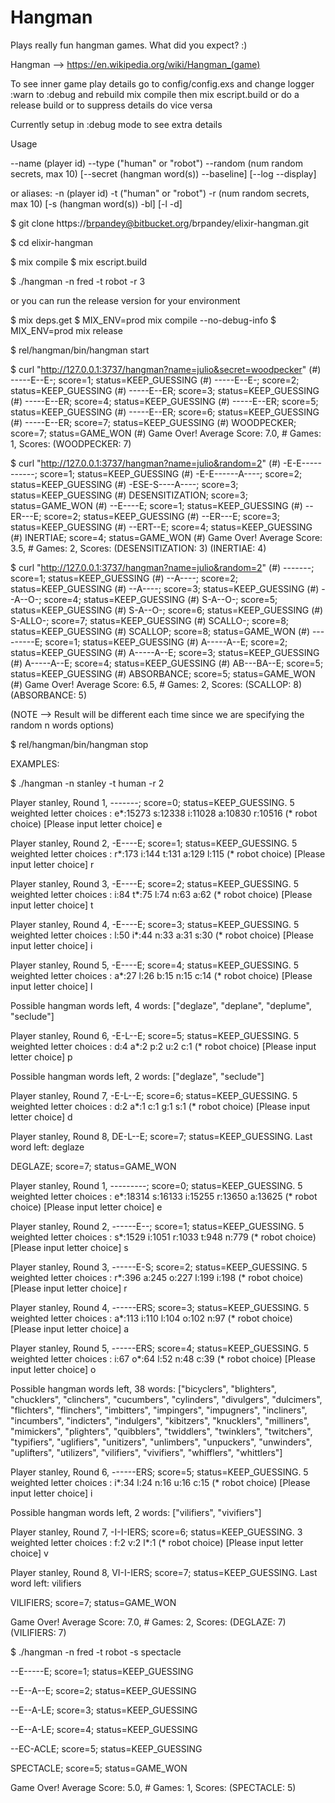 # Hangman

Plays really fun hangman games.  What did you expect? :)


Hangman --> 
https://en.wikipedia.org/wiki/Hangman_(game)

To see inner game play details go to config/config.exs and change logger :warn to :debug and rebuild mix compile then mix escript.build or do a release build or to suppress details do vice versa

Currently setup in :debug mode to see extra details

Usage

--name (player id) --type ("human" or "robot") --random (num random secrets, max 10) [--secret (hangman word(s)) --baseline] [--log --display]

or aliases: -n (player id) -t ("human" or "robot") -r (num random secrets, max 10) [-s (hangman word(s)) -bl] [-l -d]


$  git clone https://brpandey@bitbucket.org/brpandey/elixir-hangman.git

$  cd elixir-hangman

$  mix compile
$  mix escript.build

$  ./hangman -n fred -t robot -r 3

or you can run the release version for your environment

$  mix deps.get
$  MIX_ENV=prod mix compile --no-debug-info
$  MIX_ENV=prod mix release

$  rel/hangman/bin/hangman start

$  curl "http://127.0.0.1:3737/hangman?name=julio&secret=woodpecker"
(#) -----E--E-; score=1; status=KEEP_GUESSING (#) -----E--E-; score=2; status=KEEP_GUESSING (#) -----E--ER; score=3; status=KEEP_GUESSING (#) -----E--ER; score=4; status=KEEP_GUESSING (#) -----E--ER; score=5; status=KEEP_GUESSING (#) -----E--ER; score=6; status=KEEP_GUESSING (#) -----E--ER; score=7; status=KEEP_GUESSING (#) WOODPECKER; score=7; status=GAME_WON (#) Game Over! Average Score: 7.0, # Games: 1, Scores:  (WOODPECKER: 7) 

$  curl "http://127.0.0.1:3737/hangman?name=julio&random=2"
(#) -E-E-----------; score=1; status=KEEP_GUESSING (#) -E-E------A----; score=2; status=KEEP_GUESSING (#) -ESE-S----A----; score=3; status=KEEP_GUESSING (#) DESENSITIZATION; score=3; status=GAME_WON (#) --E----E; score=1; status=KEEP_GUESSING (#) --ER---E; score=2; status=KEEP_GUESSING (#) --ER---E; score=3; status=KEEP_GUESSING (#) --ERT--E; score=4; status=KEEP_GUESSING (#) INERTIAE; score=4; status=GAME_WON (#) Game Over! Average Score: 3.5, # Games: 2, Scores:  (DESENSITIZATION: 3) (INERTIAE: 4)

$  curl "http://127.0.0.1:3737/hangman?name=julio&random=2"
(#) -------; score=1; status=KEEP_GUESSING (#) --A----; score=2; status=KEEP_GUESSING (#) --A----; score=3; status=KEEP_GUESSING (#) --A--O-; score=4; status=KEEP_GUESSING (#) S-A--O-; score=5; status=KEEP_GUESSING (#) S-A--O-; score=6; status=KEEP_GUESSING (#) S-ALLO-; score=7; status=KEEP_GUESSING (#) SCALLO-; score=8; status=KEEP_GUESSING (#) SCALLOP; score=8; status=GAME_WON (#) ---------E; score=1; status=KEEP_GUESSING (#) A-----A--E; score=2; status=KEEP_GUESSING (#) A-----A--E; score=3; status=KEEP_GUESSING (#) A-----A--E; score=4; status=KEEP_GUESSING (#) AB---BA--E; score=5; status=KEEP_GUESSING (#) ABSORBANCE; score=5; status=GAME_WON (#) Game Over! Average Score: 6.5, # Games: 2, Scores:  (SCALLOP: 8) (ABSORBANCE: 5) 

(NOTE --> Result will be different each time since we are specifying the random n words options)

$  rel/hangman/bin/hangman stop


EXAMPLES:

$ ./hangman -n stanley -t human -r 2

Player stanley, Round 1, -------; score=0; status=KEEP_GUESSING.
5 weighted letter choices :  e*:15273 s:12338 i:11028 a:10830 r:10516 (* robot choice)
[Please input letter choice] e

Player stanley, Round 2, -E----E; score=1; status=KEEP_GUESSING.
5 weighted letter choices :  r*:173 i:144 t:131 a:129 l:115 (* robot choice)
[Please input letter choice] r

Player stanley, Round 3, -E----E; score=2; status=KEEP_GUESSING.
5 weighted letter choices :  i:84 t*:75 l:74 n:63 a:62 (* robot choice)
[Please input letter choice] t

Player stanley, Round 4, -E----E; score=3; status=KEEP_GUESSING.
5 weighted letter choices :  l:50 i*:44 n:33 a:31 s:30 (* robot choice)
[Please input letter choice] i

Player stanley, Round 5, -E----E; score=4; status=KEEP_GUESSING.
5 weighted letter choices :  a*:27 l:26 b:15 n:15 c:14 (* robot choice)
[Please input letter choice] l

Possible hangman words left, 4 words: ["deglaze", "deplane", "deplume", "seclude"]

Player stanley, Round 6, -E-L--E; score=5; status=KEEP_GUESSING.
5 weighted letter choices :  d:4 a*:2 p:2 u:2 c:1 (* robot choice)
[Please input letter choice] p

Possible hangman words left, 2 words: ["deglaze", "seclude"]

Player stanley, Round 7, -E-L--E; score=6; status=KEEP_GUESSING.
5 weighted letter choices :  d:2 a*:1 c:1 g:1 s:1 (* robot choice)
[Please input letter choice] d

Player stanley, Round 8, DE-L--E; score=7; status=KEEP_GUESSING.
Last word left: deglaze

DEGLAZE; score=7; status=GAME_WON

Player stanley, Round 1, ---------; score=0; status=KEEP_GUESSING.
5 weighted letter choices :  e*:18314 s:16133 i:15255 r:13650 a:13625 (* robot choice)
[Please input letter choice] e

Player stanley, Round 2, ------E--; score=1; status=KEEP_GUESSING.
5 weighted letter choices :  s*:1529 i:1051 r:1033 t:948 n:779 (* robot choice)
[Please input letter choice] s

Player stanley, Round 3, ------E-S; score=2; status=KEEP_GUESSING.
5 weighted letter choices :  r*:396 a:245 o:227 l:199 i:198 (* robot choice)
[Please input letter choice] r

Player stanley, Round 4, ------ERS; score=3; status=KEEP_GUESSING.
5 weighted letter choices :  a*:113 i:110 l:104 o:102 n:97 (* robot choice)
[Please input letter choice] a

Player stanley, Round 5, ------ERS; score=4; status=KEEP_GUESSING.
5 weighted letter choices :  i:67 o*:64 l:52 n:48 c:39 (* robot choice)
[Please input letter choice] o

Possible hangman words left, 38 words: ["bicyclers", "blighters", "chucklers", "clinchers", "cucumbers", "cylinders", "divulgers", "dulcimers", "flichters", "flinchers", "imbitters", "impingers", "impugners", "incliners", "incumbers", "indicters", "indulgers", "kibitzers", "knucklers", "milliners", "mimickers", "plighters", "quibblers", "twiddlers", "twinklers", "twitchers", "typifiers", "uglifiers", "unitizers", "unlimbers", "unpuckers", "unwinders", "uplifters", "utilizers", "vilifiers", "vivifiers", "whifflers", "whittlers"]

Player stanley, Round 6, ------ERS; score=5; status=KEEP_GUESSING.
5 weighted letter choices :  i*:34 l:24 n:16 u:16 c:15 (* robot choice)
[Please input letter choice] i

Possible hangman words left, 2 words: ["vilifiers", "vivifiers"]

Player stanley, Round 7, -I-I-IERS; score=6; status=KEEP_GUESSING.
3 weighted letter choices :  f:2 v:2 l*:1 (* robot choice)
[Please input letter choice] v

Player stanley, Round 8, VI-I-IERS; score=7; status=KEEP_GUESSING.
Last word left: vilifiers

VILIFIERS; score=7; status=GAME_WON

Game Over! Average Score: 7.0, # Games: 2, Scores:  (DEGLAZE: 7) (VILIFIERS: 7)



$ ./hangman -n fred -t robot -s spectacle

--E-----E; score=1; status=KEEP_GUESSING

--E--A--E; score=2; status=KEEP_GUESSING

--E--A-LE; score=3; status=KEEP_GUESSING

--E--A-LE; score=4; status=KEEP_GUESSING

--EC-ACLE; score=5; status=KEEP_GUESSING

SPECTACLE; score=5; status=GAME_WON

Game Over! Average Score: 5.0, # Games: 1, Scores:  (SPECTACLE: 5)

